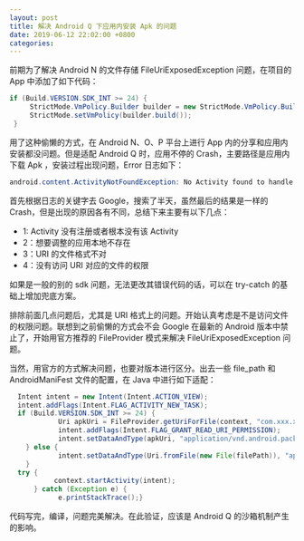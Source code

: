 ```yaml
---
layout: post
title: 解决 Android Q 下应用内安装 Apk 的问题
date: 2019-06-12 22:02:00 +0800
categories: 
---
```


前期为了解决 Android N 的文件存储 FileUriExposedException 问题，在项目的 App 中添加了如下代码：

```java
if (Build.VERSION.SDK_INT >= 24) {
     StrictMode.VmPolicy.Builder builder = new StrictMode.VmPolicy.Builder();
     StrictMode.setVmPolicy(builder.build());
 }
```

用了这种偷懒的方式，在 Android N、O、P 平台上进行 App 内的分享和应用内安装都没问题。但是适配 Android Q 时，应用不停的 Crash，主要路径是应用内下载 Apk ，安装过程出现问题，Error 日志如下：

```java
android.content.ActivityNotFoundException: No Activity found to handle Intent { act=android.intent.action.VIEW dat=file:///storage/emulated/0/com.xxx.xxx/cache/xxx.apk
```

首先根据日志的关键字去 Google，搜索了半天，虽然最后的结果是一样的 Crash，但是出现的原因各有不同，总结下来主要有以下几点：

* 1: Activity 没有注册或者根本没有该 Activity 
* 2：想要调整的应用本地不存在
* 3：URI 的文件格式不对
* 4：没有访问 URI 对应的文件的权限

如果是一般的别的 sdk 问题，无法更改其错误代码的话，可以在 try-catch 的基础上增加兜底方案。 

排除前面几点问题后，尤其是 URI 格式上的问题。开始认真考虑是不是访问文件的权限问题。联想到之前偷懒的方式会不会 Google 在最新的 Android 版本中禁止了，开始用官方推荐的 FileProvider 模式来解决 FileUriExposedException 问题。

当然，用官方的方式解决问题，也要对版本进行区分。出去一些 file_path 和 AndroidManiFest 文件的配置，在 Java 中进行如下适配：

```java
  Intent intent = new Intent(Intent.ACTION_VIEW);
  intent.addFlags(Intent.FLAG_ACTIVITY_NEW_TASK);
  if (Build.VERSION.SDK_INT >= 24) {
            Uri apkUri = FileProvider.getUriForFile(context, "com.xxx.xxx.fileprovider", new File(filePath));
            intent.addFlags(Intent.FLAG_GRANT_READ_URI_PERMISSION);
            intent.setDataAndType(apkUri, "application/vnd.android.package-archive");
    } else {
            intent.setDataAndType(Uri.fromFile(new File(filePath)), "application/vnd.android.package-archive");
    }
  try {
           context.startActivity(intent);
      } catch (Exception e) {
            e.printStackTrace();}
```

代码写完，编译，问题完美解决。在此验证，应该是 Android Q 的沙箱机制产生的影响。

